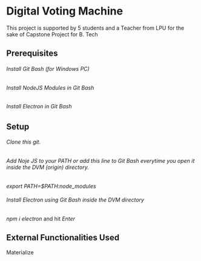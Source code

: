 # Digital Voting Machine
This project is supported by 5 students and a Teacher from LPU for the sake of Capstone Project for B. Tech

## Prerequisites
###### Install Git Bash (for Windows PC)
###### Install NodeJS Modules in Git Bash
###### Install Electron in Git Bash

## Setup
###### Clone this git.

###### Add Noje JS to your PATH or add this line to Git Bash everytime you open it inside the DVM (origin) directory.
<i>export PATH=$PATH:node_modules</i>

###### Install Electron using Git Bash inside the DVM directory 
<i>npm i electron</i>
and hit
<i>Enter</i>

## External Functionalities Used
Materialize
